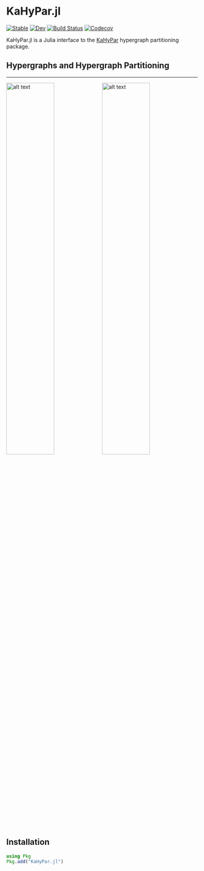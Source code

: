 # KaHyPar.jl

[![Stable](https://img.shields.io/badge/docs-stable-blue.svg)](https://jalving.github.io/KaHyPar.jl/stable)
[![Dev](https://img.shields.io/badge/docs-dev-blue.svg)](https://jalving.github.io/KaHyPar.jl/dev)
[![Build Status](https://travis-ci.com/jalving/KaHyPar.jl.svg?branch=master)](https://travis-ci.com/jalving/KaHyPar.jl)
[![Codecov](https://codecov.io/gh/jalving/KaHyPar.jl/branch/master/graph/badge.svg)](https://codecov.io/gh/jalving/KaHyPar.jl)

KaHyPar.jl is a Julia interface to the [KaHyPar](https://github.com/SebastianSchlag/kahypar) hypergraph partitioning package.

## Hypergraphs and Hypergraph Partitioning
-----------
<img src="https://cloud.githubusercontent.com/assets/484403/25314222/3a3bdbda-2840-11e7-9961-3bbc59b59177.png" alt="alt text" width="50%" height="50%"><img src="https://cloud.githubusercontent.com/assets/484403/25314225/3e061e42-2840-11e7-860c-028a345d1641.png" alt="alt text" width="50%" height="50%">


## Installation

```julia
using Pkg
Pkg.add("KaHyPar.jl")
```
